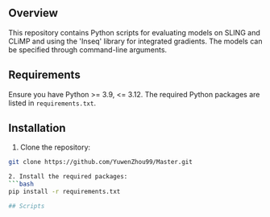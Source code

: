 ## Overview

This repository contains Python scripts for evaluating models on SLING and CLiMP and using the 'Inseq' library for integrated gradients. The models can be specified through command-line arguments.

## Requirements

Ensure you have Python >= 3.9, <= 3.12. The required Python packages are listed in `requirements.txt`.

## Installation

1. Clone the repository:

  ```bash
  git clone https://github.com/YuwenZhou99/Master.git

2. Install the required packages:
  ```bash
  pip install -r requirements.txt

## Scripts
